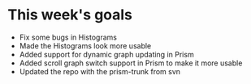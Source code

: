 # This week's goals

* Fix some bugs in Histograms
* Made the Histograms look more usable
* Added support for dynamic graph updating in Prism
* Added scroll graph switch support in Prism to make it more usable
* Updated the repo with the prism-trunk from svn
